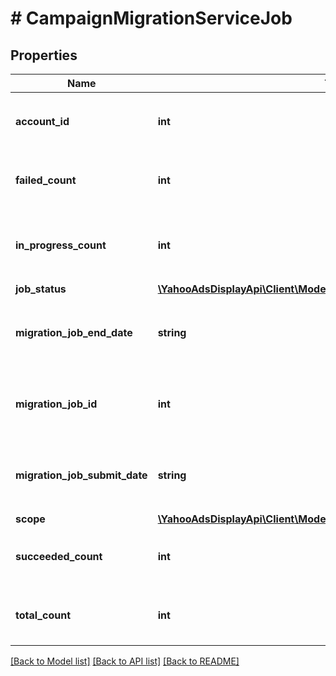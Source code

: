 # # CampaignMigrationServiceJob

## Properties

Name | Type | Description | Notes
------------ | ------------- | ------------- | -------------
**account_id** | **int** | &lt;div lang&#x3D;\&quot;ja\&quot;&gt;アカウントID&lt;/div&gt; &lt;div lang&#x3D;\&quot;en\&quot;&gt;Account ID&lt;/div&gt; | [optional]
**failed_count** | **int** | &lt;div lang&#x3D;\&quot;ja\&quot;&gt;失敗キャンペーン数&lt;/div&gt; &lt;div lang&#x3D;\&quot;en\&quot;&gt;Number of failed campaigns&lt;/div&gt; | [optional]
**in_progress_count** | **int** | &lt;div lang&#x3D;\&quot;ja\&quot;&gt;進行中キャンペーン数&lt;/div&gt; &lt;div lang&#x3D;\&quot;en\&quot;&gt;Number of progressing campaigns&lt;/div&gt; | [optional]
**job_status** | [**\YahooAdsDisplayApi\Client\Model\CampaignMigrationServiceJobStatus**](CampaignMigrationServiceJobStatus.md) |  | [optional]
**migration_job_end_date** | **string** | &lt;div lang&#x3D;\&quot;ja\&quot;&gt;マイグレーションジョブ終了日時&lt;/div&gt; &lt;div lang&#x3D;\&quot;en\&quot;&gt;Migration job end date&lt;/div&gt; | [optional]
**migration_job_id** | **int** | &lt;div lang&#x3D;\&quot;ja\&quot;&gt;マイグレーションジョブID&lt;/div&gt; &lt;div lang&#x3D;\&quot;en\&quot;&gt;Migration job ID&lt;/div&gt; | [optional]
**migration_job_submit_date** | **string** | &lt;div lang&#x3D;\&quot;ja\&quot;&gt;マイグレーションジョブ登録日時&lt;/div&gt; &lt;div lang&#x3D;\&quot;en\&quot;&gt;Migration job submit date&lt;/div&gt; | [optional]
**scope** | [**\YahooAdsDisplayApi\Client\Model\CampaignMigrationServiceScope**](CampaignMigrationServiceScope.md) |  | [optional]
**succeeded_count** | **int** | &lt;div lang&#x3D;\&quot;ja\&quot;&gt;正常終了キャンペーン数&lt;/div&gt; &lt;div lang&#x3D;\&quot;en\&quot;&gt;Number of completed campaigns&lt;/div&gt; | [optional]
**total_count** | **int** | &lt;div lang&#x3D;\&quot;ja\&quot;&gt;全キャンペーン数&lt;/div&gt; &lt;div lang&#x3D;\&quot;en\&quot;&gt;Number of total campaigns&lt;/div&gt; | [optional]

[[Back to Model list]](../../README.md#models) [[Back to API list]](../../README.md#endpoints) [[Back to README]](../../README.md)
